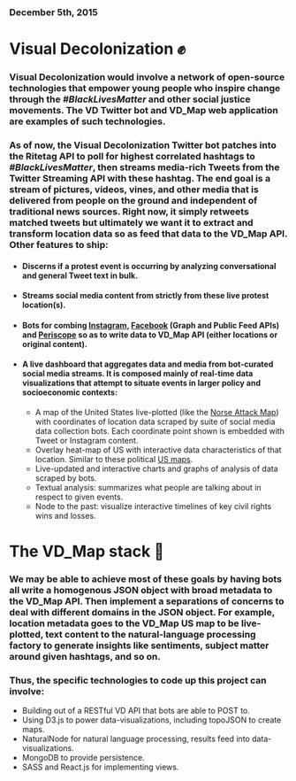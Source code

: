 ### December 5th, 2015

Visual Decolonization :fist:
=============

### Visual Decolonization would involve a network of open-source technologies that empower young people who inspire change through the *#BlackLivesMatter* and other social justice movements. The VD Twitter bot and VD_Map web application are examples of such technologies.

### As of now, the Visual Decolonization Twitter bot patches into the Ritetag API to poll for highest correlated hashtags to *#BlackLivesMatter*, then streams media-rich Tweets from the Twitter Streaming API with these hashtag. The end goal is a stream of pictures, videos, vines, and other media that is delivered from people on the ground and independent of traditional news sources. Right now, it simply retweets matched tweets but ultimately we want it to extract and transform location data so as feed that data to the VD_Map API. Other features to ship:

* #### Discerns if a protest event is occurring by analyzing conversational and general Tweet text in bulk.

* #### Streams social media content from strictly from these live protest location(s).

* #### Bots for combing [Instagram](https://www.instagram.com/developer/), [Facebook](https://developers.facebook.com/docs/graph-api/using-graph-api/v2.5) (Graph and Public Feed APIs) and [Periscope](https://medium.com/@matteocontrini/how-to-use-the-public-periscope-stream-api-8dfedc7fe872#.c4luyaxwc) so as to write data to VD_Map API (either locations or original content).

* #### A live dashboard that aggregates data and media from bot-curated social media streams. It is composed mainly of real-time data visualizations that attempt to situate events in larger policy and socioeconomic contexts:

  * A map of the United States live-plotted (like the [Norse Attack Map](http://map.norsecorp.com/)) with coordinates of location data scraped by suite of social media data collection bots. Each coordinate point shown is embedded with Tweet or Instagram content.
  * Overlay heat-map of US with interactive data characteristics of that location. Similar to these political [US maps](http://www.nytimes.com/interactive/2014/11/04/upshot/senate-maps.html?_r=0).
  * Live-updated and interactive charts and graphs of analysis of data scraped by bots.
  * Textual analysis: summarizes what people are talking about in respect to given events.
  * Node to the past: visualize interactive timelines of key civil rights wins and losses.

The VD_Map stack :wrench:
===============

### We may be able to achieve most of these goals by having bots all write a homogenous JSON object with broad metadata to the VD_Map API. Then implement a separations of concerns to deal with different domains in the JSON object. For example, location metadata goes to the VD_Map US map to be live-plotted, text content to the natural-language processing factory to generate insights like sentiments, subject matter around given hashtags, and so on.

### Thus, the specific technologies to code up this project can involve:

* Building out of a RESTful VD API that bots are able to POST to.
* Using D3.js to power data-visualizations, including topoJSON to create maps.
* NaturalNode for natural language processing, results feed into data-visualizations.
* MongoDB to provide persistence.
* SASS and React.js for implementing views.
